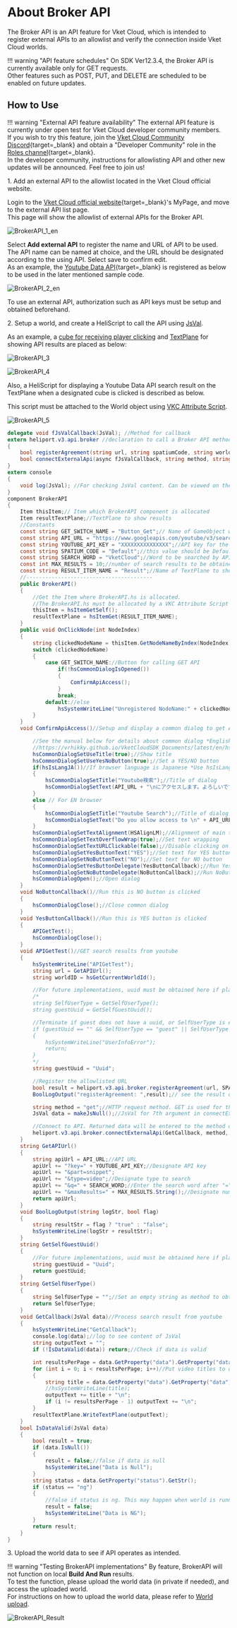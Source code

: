 # About Broker API

The Broker API is an API feature for Vket Cloud, which is intended to register external APIs to an allowlist and verify the connection inside Vket Cloud worlds.

!!! warning "API feature schedules"
    On SDK Ver12.3.4, the Broker API is currently available only for GET requests.<br>
    Other features such as POST, PUT, and DELETE are scheduled to be enabled on future updates.

## How to Use

!!! warning "External API feature availability"
    The external API feature is currently under open test for Vket Cloud developer community members.<br>
    If you wish to try this feature, join the [Vket Cloud Community Discord](https://discord.com/invite/vsFDNTKdNZ){target=_blank} and obtain a "Developer Community" role in the [Roles channel](https://discord.com/channels/900943744575103017/1178589689393975317){target=_blank}.<br>
    In the developer community, instructions for allowlisting API and other new updates will be announced. Feel free to join us!

1\. Add an external API to the allowlist located in the Vket Cloud official website.

Login to the [Vket Cloud official website](https://cloud.vket.com/){target=_blank}'s MyPage, and move to the external API list page.<br>
This page will show the allowlist of external APIs for the Broker API.

![BrokerAPI_1_en](img/BrokerAPI_1_en.jpg)

Select **Add external API** to register the name and URL of API to be used. <br>
The API name can be named at choice, and the URL should be designated according to the using API. Select save to confirm edit.<br>
As an example, the [Youtube Data API](https://developers.google.com/youtube/v3/getting-started?hl=ja){target=_blank} is registered as below to be used in the later mentioned sample code.

![BrokerAPI_2_en](img/BrokerAPI_2_en.jpg)

To use an external API, authorization such as API keys must be setup and obtained beforehand.

2\. Setup a world, and create a HeliScript to call the API using [JsVal](JsVal.md).

As an example, a [cube for receiving player clicking](../VKCComponents/VKCNodeCollider.md) and [TextPlane](../VKCComponents/VKCItemTextPlane.md) for showing API results are placed as below:

![BrokerAPI_3](img/BrokerAPI_3.jpg)

![BrokerAPI_4](img/BrokerAPI_4.jpg)

Also, a HeliScript for displaying a Youtube Data API search result on the TextPlane when a designated cube is clicked is described as below.

This script must be attached to the World object using [VKC Attribute Script](../VKCComponents/VKCAttributeScript.md).

![BrokerAPI_5](img/BrokerAPI_5.jpg)

```c#
delegate void fJsValCallback(JsVal); //Method for callback
extern heliport.v3.api.broker //declaration to call a Broker API method
{
    bool registerAgreement(string url, string spatiumCode, string worldCode, string guestUuid);
    bool connectExternalApi(async fJsValCallback, string method, string url, string spatiumCode, string worldCode, string guestUuid, JsVal data);
}
extern console
{
    void log(JsVal); //For checking JsVal content. Can be viewed on the browser console
}
component BrokerAPI
{
    Item thisItem;// Item which BrokerAPI component is allocated
    Item resultTextPlane;//TextPlane to show results 
    //Constants
    const string GET_SWITCH_NAME = "Button_Get";// Name of GameObject which will be clicked by the player in world
    const string API_URL = "https://www.googleapis.com/youtube/v3/search";//URL for API access and confirmation dialog
    const string YOUTUBE_API_KEY = "XXXXXXXXXXXXXXX";//API key for the youtube API
    const string SPATIUM_CODE = "Default";//this value should be Default unless explicitly changed by worldsettings
    const string SEARCH_WORD = "VketCloud";//Word to be searched by API
    const int MAX_RESULTS = 10;//number of search results to be obtained
    const string RESULT_ITEM_NAME = "Result";//Name of TextPlane to show the obtained search results. May cause text corruption if FontSize value is enlarged on Ver12.3
    //----------------------------------------
    public BrokerAPI()
    {
        //Get the Item where BrokerAPI.hs is allocated.
        //The BrokerAPI.hs must be allocated by a VKC Attribute Script component, which should be added to the Field where the button GameObject mentioned by GET_SWITCH_NAME exists
        thisItem = hsItemGetSelf();
        resultTextPlane = hsItemGet(RESULT_ITEM_NAME);
    }
    public void OnClickNode(int NodeIndex)
    {
        string clickedNodeName = thisItem.GetNodeNameByIndex(NodeIndex);//Get the Node name of the object clicked by player
        switch (clickedNodeName)
        {
            case GET_SWITCH_NAME://Button for calling GET API
                if(!hsCommonDialogIsOpened())
                {
                    ComfirmApiAccess();
                }
                break;
            default://else
                hsSystemWriteLine("Unregistered NodeName:" + clickedNodeName);
        }
    }
    void ComfirmApiAccess()//Setup and display a common dialog to get API access permission from the player

        //See the manual below for details about common dialog *English version WIP        
        //https://vrhikky.github.io/VketCloudSDK_Documents/latest/en/hs/hs_system_function_commondialog.html#hscommondialogsettitle
        hsCommonDialogSetUseTitle(true);//Show title
        hsCommonDialogSetUseYesNoButton(true);//Set a YES/NO button
        if(hsIsLangJA())//If browser language is Japanese *Use hsIsLangEN() to explicitly implement texts in EN browser
        {
            hsCommonDialogSetTitle("Youtube検索");//Title of dialog
            hsCommonDialogSetText(API_URL + "\nにアクセスします。よろしいですか?");//Main text *meaning: Are you sure you want to access to API_URL?
        }
        else // For EN browser
        {
            hsCommonDialogSetTitle("Youtube Search");//Title of dialog
            hsCommonDialogSetText("Do you allow access to \n" + API_URL);//Main text
        }
        hsCommonDialogSetTextAlignment(HSAlignLM);//Alignment of main text. Aligned to right middle
        hsCommonDialogSetTextOverflowWrap(true);//Set text wrapping
        hsCommonDialogSetTextURLClickable(false);//Disable clicking on URL
        hsCommonDialogSetYesButtonText("YES");//Set text for YES button
        hsCommonDialogSetNoButtonText("NO");//Set text for NO button
        hsCommonDialogSetYesButtonDelegate(YesButtonCallback);//Run YesButtonCallback if YES button is clicked
        hsCommonDialogSetNoButtonDelegate(NoButtonCallback);//Run NoButtonCallback if NO button is clicked
        hsCommonDialogOpen();//Open dialog
    }
    void NoButtonCallback()//Run this is NO button is clicked
    {
        hsCommonDialogClose();//Close common dialog
    }
    void YesButtonCallback()//Run this is YES button is clicked
    {
        APIGetTest();
        hsCommonDialogClose();
    }
    void APIGetTest()//GET search results from youtube
    {
        hsSystemWriteLine("APIGetTest");
        string url = GetAPIUrl();
        string worldID = hsGetCurrentWorldId();

        //For future implementations, uuid must be obtained here if player is a guest. Constant value is used for now
        /*
        string SelfUserType = GetSelfUserType();
        string guestUuid = GetSelfGuestUuid();

        //Terminate if guest does not have a uuid, or SelfUserType is empty. This may happen when world is running on a local host.
        if (guestUuid == "" && SelfUserType == "guest" || SelfUserType == "")
        {
            hsSystemWriteLine("UserInfoError");
            return;
        }
        */
        string guestUuid = "Uuid";

        //Register the allowlisted URL
        bool result = heliport.v3.api.broker.registerAgreement(url, SPATIUM_CODE, worldID, guestUuid);
        BoolLogOutput("registerAgreement: ",result);// see the result of agreement procedure in log

        string method = "get";//HTTP request method. GET is used for this method.
        JsVal data = makeJsNull();//JsVal for 7th argument in connectExternalApi. Null value is allowed for GET

        //Connect to API. Returned data will be entered to the method designated in 1st argument
        heliport.v3.api.broker.connectExternalApi(GetCallback, method, url, SPATIUM_CODE, worldID, guestUuid, data);
    }
    string GetAPIUrl()
    {
        string apiUrl = API_URL;//API URL
        apiUrl += "?key=" + YOUTUBE_API_KEY;//Designate API key
        apiUrl += "&part=snippet";
        apiUrl += "&type=video";//Designate type to search
        apiUrl += "&q=" + SEARCH_WORD;//Enter the search word after "="
        apiUrl += "&maxResults=" + MAX_RESULTS.String();//Designate number of search results
        return apiUrl;
    }
    void BoolLogOutput(string logStr, bool flag)
    {
        string resultStr = flag ? "true" : "false";
        hsSystemWriteLine(logStr + resultStr);
    }
    string GetSelfGuestUuid()
    {
        //For future implementations, uuid must be obtained here if player is a guest. Constant value is used for now
        string guestUuid = "Uuid";
        return guestUuid;
    }
    string GetSelfUserType()
    {
        string SelfUserType = "";//Set an empty string as method to obtain UserType is not public 
        return SelfUserType;
    }
    void GetCallback(JsVal data)//Process search result from youtube
    {
        hsSystemWriteLine("GetCallback");
        console.log(data);//log to see content of JsVal
        string outputText = "";
        if (!IsDataValid(data)) return;//Check if data is valid

        int resultsPerPage = data.GetProperty("data").GetProperty("data").GetProperty("pageInfo").GetProperty("resultsPerPage").GetNum();//Get number of results
        for (int i = 0; i < resultsPerPage; i++)//Put video titles to outputText
        {
            string title = data.GetProperty("data").GetProperty("data").GetProperty("items").At(i).GetProperty("snippet").GetProperty("title").GetStr();
            //hsSystemWriteLine(title);
            outputText += title + "\n";
            if (i != resultsPerPage - 1) outputText += "\n";
        }
        resultTextPlane.WriteTextPlane(outputText);
    }
    bool IsDataValid(JsVal data)
    {
        bool result = true;
        if (data.IsNull())
        {
            result = false;//false if data is null
            hsSystemWriteLine("Data is Null");
        } 
        string status = data.GetProperty("status").GetStr();
        if (status == "ng")
        {
            //false if status is ng. This may happen when world is running on a local host
            result = false;
            hsSystemWriteLine("Data is NG");
        }
        return result;
    }
}
```

3\. Upload the world data to see if API operates as intended.

!!! warning "Testing BrokerAPI implementations"
    By feature, BrokerAPI will not function on local **Build And Run** results.<br>
    To test the function, please upload the world data (in private if needed), and access the uploaded world.<br>
    For instructions on how to upload the world data, please refer to [World upload](../FirstStep/WorldUpload.md).

![BrokerAPI_Result](img/BrokerAPI_Result.gif)
